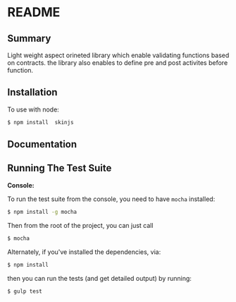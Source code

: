 # README #


Summary
------------
Light weight aspect orineted library which enable validating functions based on contracts.
the library also enables to define pre and post activites before function.


Installation
------------

To use with node:

```bash
$ npm install  skinjs
```


Documentation
------------



Running The Test Suite
----------------------

**Console:**

To run the test suite from the console, you need to have `mocha` installed:
```bash
$ npm install -g mocha
```
Then from the root of the project, you can just call
```bash
$ mocha
```
Alternately, if you've installed the dependencies, via:
```bash
$ npm install
```
then you can run the tests (and get detailed output) by running:
```bash
$ gulp test
```